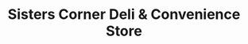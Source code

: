 ---
title: "Sisters Corner Deli & Convenience Store"
url: /dingmans-ferry/sisters-corner-deli-and-convenience-store/
shop: convenience
---